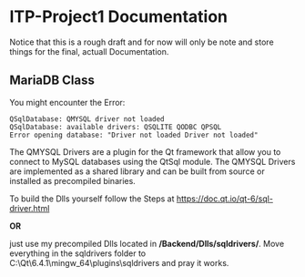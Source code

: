# ITP-Project1 Documentation
Notice that this is a rough draft and for now will only be note and store things for the final, actuall Documentation.

## MariaDB Class
You might encounter the Error:
```
QSqlDatabase: QMYSQL driver not loaded
QSqlDatabase: available drivers: QSQLITE QODBC QPSQL
Error opening database: "Driver not loaded Driver not loaded"
```

The QMYSQL Drivers are a plugin for the Qt framework that allow you to connect to MySQL databases using the QtSql module. The QMYSQL Drivers are implemented as a shared library and can be built from source or installed as precompiled binaries.

To build the Dlls yourself follow the Steps at https://doc.qt.io/qt-6/sql-driver.html

**OR**

just use my precompiled Dlls located in **/Backend/Dlls/sqldrivers/**. Move everything in the sqldrivers folder to C:\Qt\6.4.1\mingw_64\plugins\sqldrivers and pray it works.